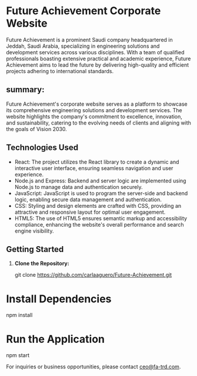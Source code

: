 # Future Achievement Corporate Website

Future Achievement is a prominent Saudi company headquartered in Jeddah, Saudi Arabia, specializing in engineering solutions and development services across various disciplines. With a team of qualified professionals boasting extensive practical and academic experience, Future Achievement aims to lead the future by delivering high-quality and efficient projects adhering to international standards.

## summary:

Future Achievement's corporate website serves as a platform to showcase its comprehensive engineering solutions and development services. The website highlights the company's commitment to excellence, innovation, and sustainability, catering to the evolving needs of clients and aligning with the goals of Vision 2030.

## Technologies Used

- React: The project utilizes the React library to create a dynamic and interactive user interface, ensuring seamless navigation and user experience.
- Node.js and Express: Backend and server logic are implemented using Node.js to manage data and authentication securely.
- JavaScript: JavaScript is used to program the server-side and backend logic, enabling secure data management and authentication.
- CSS: Styling and design elements are crafted with CSS, providing an attractive and responsive layout for optimal user engagement.
- HTML5: The use of HTML5 ensures semantic markup and accessibility compliance, enhancing the website's overall performance and search engine visibility.

## Getting Started

1. **Clone the Repository:**

   git clone https://github.com/carlaaguero/Future-Achievement.git

# Install Dependencies
npm install

# Run the Application
npm start

For inquiries or business opportunities, please contact ceo@fa-trd.com.